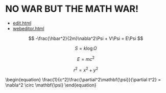 # NO WAR BUT THE MATH WAR!

 - [edit.html](edit.html)
 - [webeditor.html](webeditor.html)
 


$$
-\frac{\hbar^2}{2m}\nabla^2\Psi + V\Psi = E\Psi 
$$

$$
S = k\log{\Omega}
$$

$$
E = mc^2
$$

$$
r^2 = x^2 + y^2
$$

\begin{equation}
\frac{1}{c^2}\frac{\partial^2\mathbf{\psi}}{\partial t^2} = \nabla^2 \circ \mathbf{\psi}
\end{equation}

